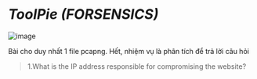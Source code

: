 # _ToolPie_ _(FORSENSICS)_

![image](https://github.com/user-attachments/assets/40e9875f-1e6b-41c3-8c6d-30b24e0c8cc3)

Bài cho duy nhất 1 file pcapng. Hết, nhiệm vụ là phân tích để trả lời câu hỏi

>1.What is the IP address responsible for compromising the website?

